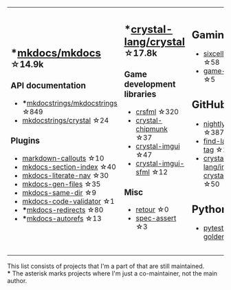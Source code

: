 <table><tr><td>

## **\***[mkdocs/mkdocs](https://github.com/mkdocs/mkdocs) <sup>☆14.9k</sup>

### API documentation

* **\***[mkdocstrings/mkdocstrings](https://github.com/mkdocstrings/mkdocstrings) ☆849
* [mkdocstrings/crystal](https://github.com/mkdocstrings/crystal) ☆24

### Plugins

* [markdown-callouts](https://github.com/oprypin/markdown-callouts) ☆10
* [mkdocs-section-index](https://github.com/oprypin/mkdocs-section-index) ☆40
* [mkdocs-literate-nav](https://github.com/oprypin/mkdocs-literate-nav) ☆30
* [mkdocs-gen-files](https://github.com/oprypin/mkdocs-gen-files) ☆35
* [mkdocs-same-dir](https://github.com/oprypin/mkdocs-same-dir) ☆9
* [mkdocs-code-validator](https://github.com/oprypin/mkdocs-code-validator) ☆1
* **\***[mkdocs-redirects](https://github.com/mkdocs/mkdocs-redirects) ☆80
* **\***[mkdocs-autorefs](https://github.com/mkdocstrings/autorefs) ☆13

</td><td>

## **\***[crystal-lang/crystal](https://github.com/crystal-lang/crystal) <sup>☆17.8k</sup>

### Game development libraries

* [crsfml](https://github.com/oprypin/crsfml) ☆320
* [crystal-chipmunk](https://github.com/oprypin/crystal-chipmunk) ☆37
* [crystal-imgui](https://github.com/oprypin/crystal-imgui) ☆47
* [crystal-imgui-sfml](https://github.com/oprypin/crystal-imgui-sfml) ☆12

### Misc

* [retour](https://github.com/oprypin/retour) ☆0
* [spec-assert](https://github.com/oprypin/spec-assert) ☆3
  
&nbsp;

</td><td>

## Gaming

* [sixcells](https://github.com/oprypin/sixcells) ☆58
* [game-bots](https://github.com/oprypin/game-bots) ☆5

## GitHub

* [nightly.link](https://github.com/oprypin/nightly.link) ☆387
* [find-latest-tag](https://github.com/oprypin/find-latest-tag) ☆22
* [crystal-lang/install-crystal](https://github.com/crystal-lang/install-crystal) ☆50

## Python

* [pytest-golden](https://github.com/oprypin/pytest-golden) ☆6

</tr></table>

This list consists of projects that I'm a part of that are still maintained.  
**\*** The asterisk marks projects where I'm just a co-maintainer, not the main author.
